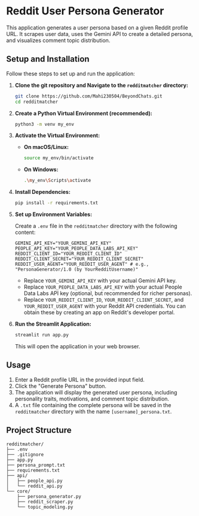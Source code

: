 # Reddit User Persona Generator

This application generates a user persona based on a given Reddit profile URL. It scrapes user data, uses the Gemini API to create a detailed persona, and visualizes comment topic distribution.

## Setup and Installation

Follow these steps to set up and run the application:

1.  **Clone the git repository and Navigate to the `redditmatcher` directory:**

    ```bash
    git clone https://github.com/Mahi230504/BeyondChats.git
    cd redditmatcher
    ```

2.  **Create a Python Virtual Environment (recommended):**

    ```bash
    python3 -m venv my_env
    ```

3.  **Activate the Virtual Environment:**

    *   **On macOS/Linux:**

        ```bash
        source my_env/bin/activate
        ```

    *   **On Windows:**

        ```bash
        .\my_env\Scripts\activate
        ```

4.  **Install Dependencies:**

    ```bash
    pip install -r requirements.txt
    ```

5.  **Set up Environment Variables:**

    Create a `.env` file in the `redditmatcher` directory with the following content:

    ```
    GEMINI_API_KEY="YOUR_GEMINI_API_KEY"
    PEOPLE_API_KEY="YOUR_PEOPLE_DATA_LABS_API_KEY"
    REDDIT_CLIENT_ID="YOUR_REDDIT_CLIENT_ID"
    REDDIT_CLIENT_SECRET="YOUR_REDDIT_CLIENT_SECRET"
    REDDIT_USER_AGENT="YOUR_REDDIT_USER_AGENT" # e.g., "PersonaGenerator/1.0 (by YourRedditUsername)"
    ```

    *   Replace `YOUR_GEMINI_API_KEY` with your actual Gemini API key.
    *   Replace `YOUR_PEOPLE_DATA_LABS_API_KEY` with your actual People Data Labs API key (optional, but recommended for richer personas).
    *   Replace `YOUR_REDDIT_CLIENT_ID`, `YOUR_REDDIT_CLIENT_SECRET`, and `YOUR_REDDIT_USER_AGENT` with your Reddit API credentials. You can obtain these by creating an app on Reddit's developer portal.

6.  **Run the Streamlit Application:**

    ```bash
    streamlit run app.py
    ```

    This will open the application in your web browser.

## Usage

1.  Enter a Reddit profile URL in the provided input field.
2.  Click the "Generate Persona" button.
3.  The application will display the generated user persona, including personality traits, motivations, and comment topic distribution.
4.  A `.txt` file containing the complete persona will be saved in the `redditmatcher` directory with the name `[username]_persona.txt`.

## Project Structure

```
redditmatcher/
├── .env
├── .gitignore
├── app.py
├── persona_prompt.txt
├── requirements.txt
├── api/
│   ├── people_api.py
│   └── reddit_api.py
└── core/
    ├── persona_generator.py
    ├── reddit_scraper.py
    └── topic_modeling.py
```
